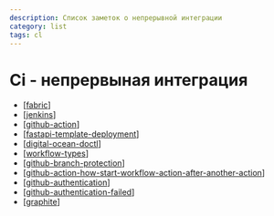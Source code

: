 ```yaml
---
description: Список заметок о непрерывной интеграции
category: list
tags: cl
---
```

# Ci - непрервыная интеграция

- [[fabric]]
- [[jenkins]]
- [[github-action]]
- [[fastapi-template-deployment]]
- [[digital-ocean-doctl]]
- [[workflow-types]]
- [[github-branch-protection]]
- [[github-action-how-start-workflow-action-after-another-action]]
- [[github-authentication]]
- [[github-authentication-failed]]
- [[graphite]]

[//begin]: # "Autogenerated link references for markdown compatibility"
[fabric]: fabric "Fabric"
[jenkins]: jenkins "Jenkins"
[github-action]: github-action "Githunb action"
[fastapi-template-deployment]: fastapi-template-deployment "Fastapi template deployment"
[digital-ocean-doctl]: digital-ocean-doctl "Digital ocean doctl"
[workflow-types]: workflow-types "Про варианты git workflow"
[github-branch-protection]: github-branch-protection "Githunb branch protection"
[github-action-how-start-workflow-action-after-another-action]: github-action-how-start-workflow-action-after-another-action "How start second github action after success first"
[github-authentication]: github-authentication "Github authentication"
[github-authentication-failed]: github-authentication-failed "Github Authentication Failed"
[graphite]: graphite "Graphite"
[//end]: # "Autogenerated link references"
